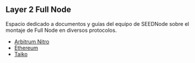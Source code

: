 ## Layer 2 Full Node

Espacio dedicado a documentos y guías del equipo de SEEDNode sobre el montaje de Full Node en diversos protocolos.

- [Arbitrum Nitro](https://github.com/Layer2es/Full-Node/tree/main/Arbitrum_Nitro)
- [Ethereum](https://github.com/Layer2es/Full-Node/tree/main/Ethereum)
- [Taiko](https://github.com/Layer2es/Full-Node/tree/main/Taiko)
